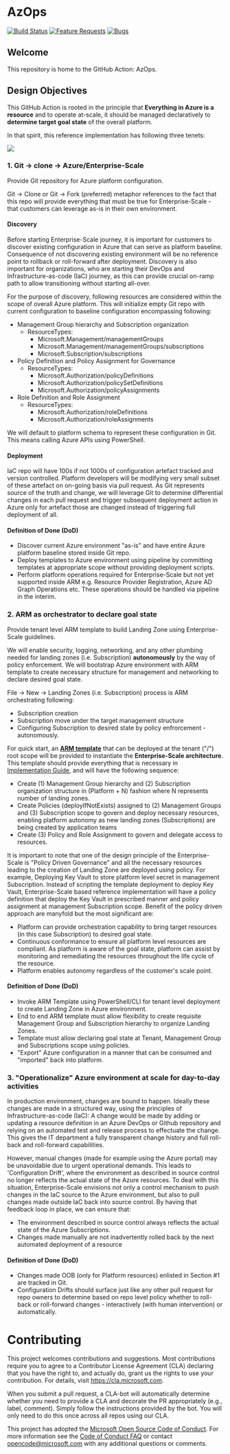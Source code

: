 # AzOps

[![Build Status](https://dev.azure.com/mscet/CET-AzOps/_apis/build/status/AzOps?branchName=main)](https://dev.azure.com/mscet/CET-AzOps)
[![Feature Requests](https://img.shields.io/github/issues/Azure/azops/feature.svg)](https://github.com/Azure/azops/issues?q=is%3Aopen+is%3Aissue+label%3Afeature+sort%3Areactions-%2B1-desc)
[![Bugs](https://img.shields.io/github/issues/Azure/azops/bug.svg)](https://github.com/Azure/azops/issues?utf8=✓&q=is%3Aissue+is%3Aopen+label%3Abug)

## Welcome

This repository is home to the GitHub Action: AzOps.

## Design Objectives

This GitHub Action is rooted in the principle that **Everything in Azure is a resource** and to operate at-scale, it should be managed declaratively to **determine target goal state** of the overall platform.

In that spirit, this reference implementation has following three tenets:

![](./docs/media/implementation-scope.png)

### 1. Git -> clone -> Azure/Enterprise-Scale

Provide Git repository for Azure platform configuration.

Git -> Clone or Git -> Fork (preferred) metaphor references to the fact that this repo will provide everything that must be true for Enterprise-Scale - that customers can leverage as-is in their own environment.

#### Discovery

Before starting Enterprise-Scale journey, it is important for customers to discover existing configuration in Azure that can serve as platform baseline. Consequence of not discovering existing environment will be no reference point to rollback or roll-forward after deployment.
Discovery is also important for organizations, who are starting their DevOps and Infrastructure-as-code (IaC) journey, as this can provide crucial on-ramp path to allow transitioning without starting all-over.

For the purpose of discovery, following resources are considered within the scope of overall Azure platform. This will initialize empty Git repo with current configuration to baseline configuration encompassing following:

- Management Group hierarchy and Subscription organization
  - ResourceTypes:
    - Microsoft.Management/managementGroups
    - Microsoft.Management/managementGroups/subscriptions
    - Microsoft.Subscription/subscriptions
- Policy Definition and Policy Assignment for Governance
  - ResourceTypes:
    - Microsoft.Authorization/policyDefinitions
    - Microsoft.Authorization/policySetDefinitions
    - Microsoft.Authorization/policyAssignments
- Role Definition and Role Assignment
  - ResourceTypes:
    - Microsoft.Authorization/roleDefinitions
    - Microsoft.Authorization/roleAssignments

We will default to platform schema to represent these configuration in Git. This means calling Azure APIs using PowerShell.

#### Deployment

IaC repo will have 100s if not 1000s of configuration artefact tracked and version controlled. Platform developers will be modifying very small subset of these artefact on on-going basis via pull request. As Git represents source of the truth and change, we will leverage Git to determine differential changes in each pull request and trigger subsequent deployment action in Azure only for artefact those are changed instead of triggering full deployment of all.

#### Definition of Done (DoD)

- Discover current Azure environment "as-is" and have entire Azure platform baseline stored inside Git repo.
- Deploy  templates to Azure environment using pipeline by committing templates at appropriate scope without providing deployment scripts.
- Perform platform operations required for Enterprise-Scale but not yet supported inside ARM e.g. Resource Provider Registration, Azure AD Graph Operations etc. These operations should be handled via pipeline in the interim.

### 2. ARM as orchestrator to declare goal state

Provide tenant level ARM template to build Landing Zone using Enterprise-Scale guidelines.

We will enable security, logging, networking, and any other plumbing needed for landing zones (i.e. Subscription) **autonomously** by the way of policy enforcement. We will bootstrap Azure environment with ARM template to create necessary structure for management and networking to declare desired goal state.  

File -> New -> Landing Zones (i.e. Subscription) process is ARM orchestrating following:

- Subscription creation
- Subscription move under the target management structure
- Configuring Subscription to desired state by policy enfrorcement - autonomously.

For quick start, an [**ARM template**](../examples/e2e-landing-zone.parameters.json) that can be deployed at the tenant ("/") root scope will be provided to instantiate the **Enterprise-Scale architecture**. This template should provide everything that is necessary in [Implementation Guide](./Implementation-Guide.md), and will have the following sequence:

- Create (1) Management Group hierarchy and (2) Subscription organization structure in (Platform + N) fashion where N represents number of landing zones.
- Create Policies (deployIfNotExists) assigned to (2) Management Groups and (3) Subscription scope to govern and deploy necessary resources, enabling platform autonomy as new landing zones (Subscriptions) are being created by application teams
- Create (3) Policy and Role Assignment to govern and delegate access to resources.

It is important to note that one of the design principle of the Enterprise-Scale is "Policy Driven Governance" and all the necessary resources leading to the creation of Landing Zone are deployed using policy. For example, Deploying Key Vault to store platform level secret in management Subscription. Instead of scripting the template deployment to deploy Key Vault, Enterprise-Scale based reference implementation will have a policy definition that deploy the Key Vault in prescribed manner and policy assignment at management Subscription scope. Benefit of the policy driven approach are manyfold but the most significant are:

- Platform can provide orchestration capability to bring target resources (in this case Subscription) to desired goal state.
- Continuous conformance to ensure all platform level resources are compliant. As platform is aware of the goal state, platform can assist by monitoring and remediating the resources throughout the life cycle of the resource.
- Platform enables autonomy regardless of the customer's scale point.

#### Definition of Done (DoD)

- Invoke ARM Template using PowerShell/CLI for tenant level deployment to create Landing Zone in Azure environment.
- End to end ARM template must allow flexibility to create requisite Management Group and Subscription hierarchy to organize Landing Zones.
- Template must allow declaring goal state at Tenant, Management Group and Subscriptions scope using policies.
- "Export" Azure configuration in a manner that can be consumed and "imported" back into platform.

### 3. "Operationalize" Azure environment at scale for day-to-day activities

In production environment, changes are bound to happen. Ideally these changes are made in a structured way, using the principles of Infrastructure-as-code (IaC): A change would be made by adding or updating a resource definition in an Azure DevOps or Github repository and relying on an automated test and release process to effectuate the change. This gives the IT department a fully transparent change history and full roll-back and roll-forward capabilities.

However, manual changes (made for example using the Azure portal) may be unavoidable due to urgent operational demands. This leads to 'Configuration Drift', where the environment as described in source control no longer reflects the actual state of the Azure resources. To deal with this situation, Enterprise-Scale envisions not only a control mechanism to push changes in the IaC source to the Azure environment, but also to pull changes made outside IaC back into source control. By having that feedback loop in place, we can ensure that:

- The environment described in source control always reflects the actual state of the Azure Subscriptions.
- Changes made manually are not inadvertently rolled back by the next automated deployment of a resource

#### Definition of Done (DoD)

- Changes made OOB (only for Platform resources) enlisted in Section #1 are tracked in Git.
- Configuration Drifts should surface just like any other pull request for repo owners to determine based on repo level policy whether to roll-back or roll-forward changes - interactively (with human intervention) or automatically.


# Contributing

This project welcomes contributions and suggestions.  Most contributions require you to agree to a
Contributor License Agreement (CLA) declaring that you have the right to, and actually do, grant us
the rights to use your contribution. For details, visit https://cla.microsoft.com.

When you submit a pull request, a CLA-bot will automatically determine whether you need to provide
a CLA and decorate the PR appropriately (e.g., label, comment). Simply follow the instructions
provided by the bot. You will only need to do this once across all repos using our CLA.

This project has adopted the [Microsoft Open Source Code of Conduct](https://opensource.microsoft.com/codeofconduct/).
For more information see the [Code of Conduct FAQ](https://opensource.microsoft.com/codeofconduct/faq/) or
contact [opencode@microsoft.com](mailto:opencode@microsoft.com) with any additional questions or comments.

